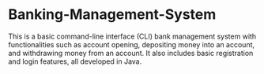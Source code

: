 # Banking-Management-System

This is a basic command-line interface (CLI) bank management system with functionalities such as account opening, depositing money into an account, and withdrawing money from an account. It also includes basic registration and login features, all developed in Java.

